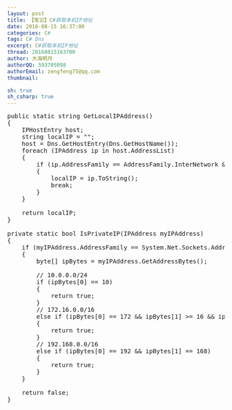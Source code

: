 ```yaml
---
layout: post
title: 【笔记】C#获取本机IP地址
date: 2016-08-15 16:37:00
categories: C#
tags: C# Dns 
excerpt: C#获取本机IP地址
thread: 20160815163700
author: 大海明月
authorQQ: 593705098
authorEmail: zengfeng75@qq.com
thumbnail:

sh: true
sh_csharp: true
---
```




<pre class="brush: csharp; ">
public static string GetLocalIPAddress()
{
	IPHostEntry host;
	string localIP = "";
	host = Dns.GetHostEntry(Dns.GetHostName());
	foreach (IPAddress ip in host.AddressList)
	{
		if (ip.AddressFamily == AddressFamily.InterNetwork && IsPrivateIP(ip)) // JM: check for all local ranges
		{
			localIP = ip.ToString();
			break;
		}
	}

	return localIP;
}

private static bool IsPrivateIP(IPAddress myIPAddress)
{
	if (myIPAddress.AddressFamily == System.Net.Sockets.AddressFamily.InterNetwork)
	{
		byte[] ipBytes = myIPAddress.GetAddressBytes();

		// 10.0.0.0/24 
		if (ipBytes[0] == 10)
		{
			return true;
		}
		// 172.16.0.0/16
		else if (ipBytes[0] == 172 && ipBytes[1] >= 16 && ipBytes[1] <= 31)
		{
			return true;
		}
		// 192.168.0.0/16
		else if (ipBytes[0] == 192 && ipBytes[1] == 168)
		{
			return true;
		}
	}

	return false;
}
</pre>
